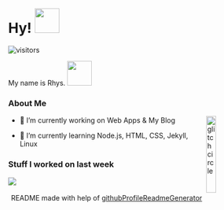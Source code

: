 
<!-- <div align="center">
<img width="50%" height = "50%" src="https://i.imgur.com/gbKpHbP.png" alt="cover" />
</div>
 -->
<h1> Hy! <img src = "https://raw.githubusercontent.com/MartinHeinz/MartinHeinz/master/wave.gif" width = 50px> </h1>
<p align='center'>

![visitors](https://visitor-badge.glitch.me/badge?page_id=hy-js.hy-js)
 

</p>
<div size='20px'> My name is Rhys. <img src = "https://i.imgur.com/AcPuC1N.png" width = 50px> </h1>
</div>

<h3> About Me </h3>

<img width="20%" align="right" alt="glitch circle" src="https://i.imgur.com/fePJFO1.png" />


- 🔭 I’m currently working on Web Apps & My Blog

- 🌱 I’m currently learning Node.js, HTML, CSS, Jekyll, Linux 

<h3> Stuff I worked on last week</h3>
<a href="https://github.com/anuraghazra/github-readme-stats">
<img align="center" src="https://github-readme-stats.vercel.app/api/wakatime?username=@hyjs&compact=True"/>
</a>
<br>


<!-- <h3> My GitHub Stats </h3>
[![Top Langs](https://github-readme-stats.vercel.app/api/top-langs/?username=hy-js&layout=compact)](https://github.com/anuraghazra/github-readme-stats)

![Metrics](https://metrics.lecoq.io/hy-js?template=terminal&base.header=0&base.activity=0&base.repositories=0&base.metadata=0&languages=1&languages.limit=8&languages.colors=github&languages.threshold=0%25&config.timezone=America%2FToronto) -->



<br>
<footer align='center'>README made with help of <a href='https://github.com/rahulbanerjee26/githubProfileReadmeGenerator'>githubProfileReadmeGenerator</a> </footer>
